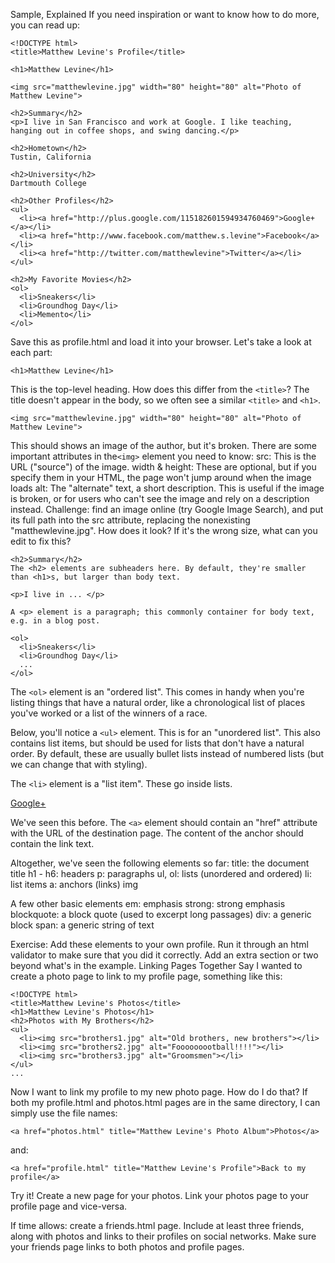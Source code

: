 
Sample, Explained
If you need inspiration or want to know how to do more, you can read up:
```
<!DOCTYPE html>
<title>Matthew Levine's Profile</title>

<h1>Matthew Levine</h1>

<img src="matthewlevine.jpg" width="80" height="80" alt="Photo of Matthew Levine">

<h2>Summary</h2>
<p>I live in San Francisco and work at Google. I like teaching, hanging out in coffee shops, and swing dancing.</p>

<h2>Hometown</h2>
Tustin, California

<h2>University</h2>
Dartmouth College

<h2>Other Profiles</h2>
<ul>
  <li><a href="http://plus.google.com/115182601594934760469">Google+</a></li>
  <li><a href="http://www.facebook.com/matthew.s.levine">Facebook</a></li>
  <li><a href="http://twitter.com/matthewlevine">Twitter</a></li>
</ul>

<h2>My Favorite Movies</h2>
<ol>
  <li>Sneakers</li>
  <li>Groundhog Day</li>
  <li>Memento</li>
</ol>
```
Save this as profile.html and load it into your browser. Let's take a look at each part:
```
<h1>Matthew Levine</h1>
```
This is the top-level heading. How does this differ from the ``<title>``? The title doesn't appear in the body, so we often see a similar ``<title>`` and ``<h1>``.
```
<img src="matthewlevine.jpg" width="80" height="80" alt="Photo of Matthew Levine">
```
This should shows an image of the author, but it's broken. There are some important attributes in the``<img>`` element you need to know:
src: This is the URL ("source") of the image.
width & height: These are optional, but if you specify them in your HTML, the page won't jump around when the image loads
alt: The "alternate" text, a short description. This is useful if the image is broken, or for users who can't see the image and rely on a description instead.
Challenge: find an image online (try Google Image Search), and put its full path into the src attribute, replacing the nonexisting "matthewlevine.jpg". How does it look? If it's the wrong size, what can you edit to fix this?
```
<h2>Summary</h2>
The <h2> elements are subheaders here. By default, they're smaller than <h1>s, but larger than body text.

<p>I live in ... </p>

A <p> element is a paragraph; this commonly container for body text, e.g. in a blog post.

<ol>
  <li>Sneakers</li>
  <li>Groundhog Day</li>
  ...
</ol>
```
The ``<ol>`` element is an "ordered list". This comes in handy when you're listing things that have a natural order, like a chronological list of places you've worked or a list of the winners of a race.

Below, you'll notice a ``<ul>`` element. This is for an "unordered list". This also contains list items, but should be used for lists that don't have a natural order. By default, these are usually bullet lists instead of numbered lists (but we can change that with styling).

The ``<li>`` element is a "list item". These go inside lists.

<a href="http://plus.google.com/115182601594934760469">Google+</a>

We've seen this before. The ``<a>`` element should contain an "href" attribute with the URL of the destination page. The content of the anchor should contain the link text.

Altogether, we've seen the following elements so far:
title: the document title
h1 - h6: headers
p: paragraphs
ul, ol: lists (unordered and ordered)
li: list items
a: anchors (links)
img

A few other basic elements
em: emphasis
strong: strong emphasis
blockquote: a block quote (used to excerpt long passages)
div: a generic block
span: a generic string of text

Exercise: Add these elements to your own profile. Run it through an html validator to make sure that you did it correctly. Add an extra section or two beyond what's in the example.
Linking Pages Together
Say I wanted to create a photo page to link to my profile page, something like this:
```
<!DOCTYPE html>
<title>Matthew Levine's Photos</title>
<h1>Matthew Levine's Photos</h1>
<h2>Photos with My Brothers</h2>
<ul>
  <li><img src="brothers1.jpg" alt="Old brothers, new brothers"></li>
  <li><img src="brothers2.jpg" alt="Fooooooootball!!!!"></li>
  <li><img src="brothers3.jpg" alt="Groomsmen"></li>
</ul>
...
```
Now I want to link my profile to my new photo page. How do I do that?
If both my profile.html and photos.html pages are in the same directory, I can simply use the file names:
```
<a href="photos.html" title="Matthew Levine's Photo Album">Photos</a>
```
and:
```
<a href="profile.html" title="Matthew Levine's Profile">Back to my profile</a>
```
Try it! Create a new page for your photos. Link your photos page to your profile page and vice-versa.

If time allows: create a friends.html page. Include at least three friends, along with photos and links to their profiles on social networks. Make sure your friends page links to both photos and profile pages.
